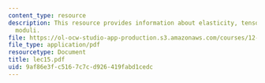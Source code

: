 ```yaml
---
content_type: resource
description: This resource provides information about elasticity, tensors and conventional
  moduli.
file: https://ol-ocw-studio-app-production.s3.amazonaws.com/courses/12-005-applications-of-continuum-mechanics-to-earth-atmospheric-and-planetary-sciences-spring-2006/9af86e3fc5167c7cd926419fabd1cedc_lec15.pdf
file_type: application/pdf
resourcetype: Document
title: lec15.pdf
uid: 9af86e3f-c516-7c7c-d926-419fabd1cedc
---
```

